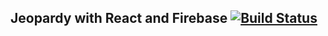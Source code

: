 ## Jeopardy with React and Firebase [![Build Status](https://travis-ci.org/cloudbased/jeopardy.svg?branch=master)](https://travis-ci.org/cloudbased/jeopardy)